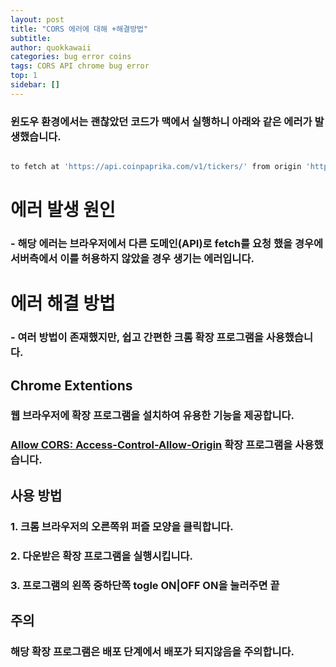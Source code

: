 ```yaml
---
layout: post
title: "CORS 에러에 대해 +해결방법"
subtitle:
author: quokkawaii
categories: bug error coins
tags: CORS API chrome bug error
top: 1
sidebar: []
---
```


### 윈도우 환경에서는 괜찮았던 코드가 맥에서 실행하니 아래와 같은 에러가 발생했습니다.

```sh

to fetch at 'https://api.coinpaprika.com/v1/tickers/' from origin 'http://localhost:5173' has been blocked by CORS policy: No 'Access-Control-Allow-Origin' header is present on the requested resource.

```

# 에러 발생 원인

### - 해당 에러는 브라우저에서 다른 도메인(API)로 fetch를 요청 했을 경우에 서버측에서 이를 허용하지 않았을 경우 생기는 에러입니다.

# 에러 해결 방법

### - 여러 방법이 존재했지만, 쉽고 간편한 크롬 확장 프로그램을 사용했습니다.

## Chrome Extentions

### 웹 브라우저에 확장 프로그램을 설치하여 유용한 기능을 제공합니다.

### [Allow CORS: Access-Control-Allow-Origin](https://chromewebstore.google.com/detail/allow-cors-access-control/lhobafahddgcelffkeicbaginigeejlf) 확장 프로그램을 사용했습니다.

## 사용 방법

### 1. 크롬 브라우저의 오른쪽위 퍼즐 모양을 클릭합니다.

### 2. 다운받은 확장 프로그램을 실행시킵니다.

### 3. 프로그램의 왼쪽 중하단쪽 **togle ON|OFF** ON을 눌러주면 끝

## 주의

### 해당 확장 프로그램은 배포 단계에서 배포가 되지않음을 주의합니다.
